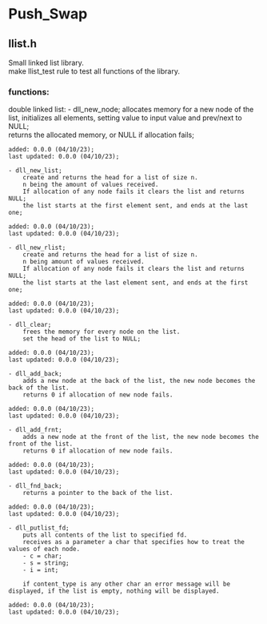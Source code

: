 # Push_Swap

## llist.h

Small linked list library.  
make llist_test rule to test all functions of the library.  

### functions:  
double linked list:
    - dll_new_node; 
        allocates memory for a new node of the list, initializes all elements, setting value to input value and prev/next to NULL;  
        returns the allocated memory, or NULL if allocation fails;  

    added: 0.0.0 (04/10/23);  
    last updated: 0.0.0 (04/10/23);  

    - dll_new_list;  
        create and returns the head for a list of size n.  
        n being the amount of values received.  
        If allocation of any node fails it clears the list and returns NULL;  
        the list starts at the first element sent, and ends at the last one;  

    added: 0.0.0 (04/10/23);  
    last updated: 0.0.0 (04/10/23);  

    - dll_new_rlist;  
        create and returns the head for a list of size n.  
        n being amount of values received.  
        If allocation of any node fails it clears the list and returns NULL;  
        the list starts at the last element sent, and ends at the first one;  

    added: 0.0.0 (04/10/23);  
    last updated: 0.0.0 (04/10/23);  

    - dll_clear;  
        frees the memory for every node on the list.  
        set the head of the list to NULL;  

    added: 0.0.0 (04/10/23);  
    last updated: 0.0.0 (04/10/23);  

    - dll_add_back;  
        adds a new node at the back of the list, the new node becomes the back of the list.  
        returns 0 if allocation of new node fails.  

    added: 0.0.0 (04/10/23);  
    last updated: 0.0.0 (04/10/23);  

    - dll_add_frnt;  
        adds a new node at the front of the list, the new node becomes the front of the list.  
        returns 0 if allocation of new node fails.  

    added: 0.0.0 (04/10/23);  
    last updated: 0.0.0 (04/10/23);  

    - dll_fnd_back;  
        returns a pointer to the back of the list.  

    added: 0.0.0 (04/10/23);  
    last updated: 0.0.0 (04/10/23);  

    - dll_putlist_fd;  
        puts all contents of the list to specified fd.  
        receives as a parameter a char that specifies how to treat the values of each node.  
        - c = char;  
        - s = string;  
        - i = int; 

        if content_type is any other char an error message will be displayed, if the list is empty, nothing will be displayed.  

    added: 0.0.0 (04/10/23);  
    last updated: 0.0.0 (04/10/23);  
